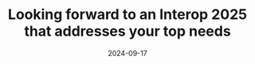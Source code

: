 ---
layout: article.njk
title: "Looking forward to an Interop 2025 that addresses your top needs "
tags: article
date: 2024-09-17
excerpt: "The call for proposal for Interop 25 is now open! If there's an area of the web platform you'd like to see included in next year's Interop project, please submit it."
thumbnail: "/assets/interop.png"
external: https://blogs.windows.com/msedgedev/2024/09/17/interop-2025-call-for-proposals/
---
